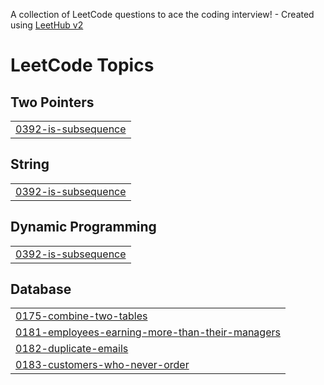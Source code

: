 A collection of LeetCode questions to ace the coding interview! - Created using [LeetHub v2](https://github.com/arunbhardwaj/LeetHub-2.0)
<!---LeetCode Topics Start-->
# LeetCode Topics
## Two Pointers
|  |
| ------- |
| [0392-is-subsequence](https://github.com/swarnalatha-coder/LeetCode-Solutions/tree/master/0392-is-subsequence) |
## String
|  |
| ------- |
| [0392-is-subsequence](https://github.com/swarnalatha-coder/LeetCode-Solutions/tree/master/0392-is-subsequence) |
## Dynamic Programming
|  |
| ------- |
| [0392-is-subsequence](https://github.com/swarnalatha-coder/LeetCode-Solutions/tree/master/0392-is-subsequence) |
## Database
|  |
| ------- |
| [0175-combine-two-tables](https://github.com/swarnalatha-coder/LeetCode-Solutions/tree/master/0175-combine-two-tables) |
| [0181-employees-earning-more-than-their-managers](https://github.com/swarnalatha-coder/LeetCode-Solutions/tree/master/0181-employees-earning-more-than-their-managers) |
| [0182-duplicate-emails](https://github.com/swarnalatha-coder/LeetCode-Solutions/tree/master/0182-duplicate-emails) |
| [0183-customers-who-never-order](https://github.com/swarnalatha-coder/LeetCode-Solutions/tree/master/0183-customers-who-never-order) |
<!---LeetCode Topics End-->